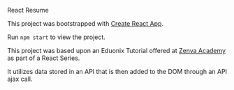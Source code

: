 React Resume

This project was bootstrapped with [Create React App](https://github.com/facebookincubator/create-react-app).

Run <code>npm start</code> to view the project.

This project was based upon an Eduonix Tutorial offered at [Zenva Academy](https://academy.zenva.com) as part of a React Series.

It utilizes data stored in an API that is then added to the DOM through an API ajax call.